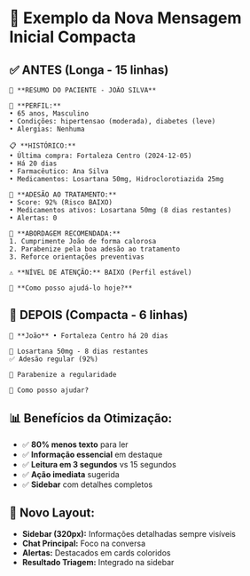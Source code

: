 # 📱 Exemplo da Nova Mensagem Inicial Compacta

## ✅ **ANTES (Longa - 15 linhas)**
```
🏥 **RESUMO DO PACIENTE - JOÃO SILVA**

👤 **PERFIL:**
• 65 anos, Masculino
• Condições: hipertensao (moderada), diabetes (leve)
• Alergias: Nenhuma

📋 **HISTÓRICO:**
• Última compra: Fortaleza Centro (2024-12-05)
• Há 20 dias
• Farmacêutico: Ana Silva
• Medicamentos: Losartana 50mg, Hidroclorotiazida 25mg

💊 **ADESÃO AO TRATAMENTO:**
• Score: 92% (Risco BAIXO)
• Medicamentos ativos: Losartana 50mg (8 dias restantes)
• Alertas: 0

🎯 **ABORDAGEM RECOMENDADA:**
1. Cumprimente João de forma calorosa
2. Parabenize pela boa adesão ao tratamento
3. Reforce orientações preventivas

⚠️ **NÍVEL DE ATENÇÃO:** BAIXO (Perfil estável)

💬 **Como posso ajudá-lo hoje?**
```

## 🚀 **DEPOIS (Compacta - 6 linhas)**
```
👋 **João** • Fortaleza Centro há 20 dias

💊 Losartana 50mg - 8 dias restantes
✅ Adesão regular (92%)

🎯 Parabenize a regularidade

💬 Como posso ajudar?
```

## 📊 **Benefícios da Otimização:**
- ✅ **80% menos texto** para ler
- ✅ **Informação essencial** em destaque
- ✅ **Leitura em 3 segundos** vs 15 segundos
- ✅ **Ação imediata** sugerida
- ✅ **Sidebar** com detalhes completos

## 🎨 **Novo Layout:**
- **Sidebar (320px):** Informações detalhadas sempre visíveis
- **Chat Principal:** Foco na conversa
- **Alertas:** Destacados em cards coloridos
- **Resultado Triagem:** Integrado na sidebar